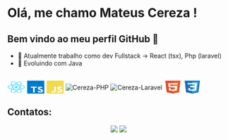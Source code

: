 # Olá, me chamo Mateus Cereza ! 
## Bem vindo ao meu perfil GitHub 👋


- 🔭 Atualmente trabalho como dev Fullstack -> React (tsx), Php (laravel)
- 🌱 Evoluindo com Java

<div style="display: inline_block"><br>
  <img align="center" alt="Cereza-React" height="30" width="40" src="https://raw.githubusercontent.com/devicons/devicon/master/icons/react/react-original.svg">
  <img align="center" alt="Cereza-Ts" height="30" width="40" src="https://raw.githubusercontent.com/devicons/devicon/master/icons/typescript/typescript-plain.svg">
  <img align="center" alt="Cereza-Js" height="30" width="40" src="https://raw.githubusercontent.com/devicons/devicon/master/icons/javascript/javascript-plain.svg">
  <img align="center" alt="Cereza-PHP" height="30" width="40" src="https://cdn.jsdelivr.net/gh/devicons/devicon@latest/icons/php/php-original.svg" />
  <img align="center" alt="Cereza-Laravel" height="30" width="40" src="https://cdn.jsdelivr.net/gh/devicons/devicon@latest/icons/laravel/laravel-original.svg" />
  <img align="center" alt="Cereza-HTML" height="30" width="40" src="https://raw.githubusercontent.com/devicons/devicon/master/icons/html5/html5-original.svg">
  <img align="center" alt="Cereza-CSS" height="30" width="40" src="https://raw.githubusercontent.com/devicons/devicon/master/icons/css3/css3-original.svg">
</div>

## Contatos:

<div align="center" dir="auto">
<a href = "mailto:cerezabusiness0@gmail.com"><img loading="lazy" src="https://img.shields.io/badge/Gmail-D14836?style=for-the-badge&logo=gmail&logoColor=white" target="_blank"></a>
<a href="https://www.linkedin.com/in/mateus-cereza-438242184" target="_blank"><img loading="lazy" src="https://img.shields.io/badge/-LinkedIn-%230077B5?style=for-the-badge&logo=linkedin&logoColor=white" target="_blank"></a>   
</div>

##

<div align="center" dir="auto">
<a href="https://github.com/MateusCereza">
<!-- <img loading="lazy" height="180em" src="https://github-readme-stats-taupe-ten-20.vercel.app/api?username=MateusCereza&show_icons=true&include_all_commits=true&count_private=true&theme=codeSTACKr"/> -->
<!-- <img loading="lazy" height="180em" src="https://github-readme-stats-taupe-ten-20.vercel.app/api/top-langs/?username=MateusCereza&layout=compact&langs_count=7&theme=codeSTACKr"/> -->
</div>

